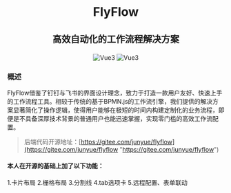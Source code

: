 # <p align="center"><strong> FlyFlow </strong></p>
## <p align="center"><strong>高效自动化的工作流程解决方案</strong></p>
<p align="center">
      <img src="https://img.shields.io/badge/Vue-3.4.3-orange" alt="Vue3"/>
    <img src="https://img.shields.io/badge/ElementPlus-2.4.3-orange" alt="Vue3"/>

</p>

### 概述

FlyFlow借鉴了钉钉与飞书的界面设计理念，致力于打造一款用户友好、快速上手的工作流程工具。相较于传统的基于BPMN.js的工作流引擎，我们提供的解决方案显著简化了操作逻辑，使得用户能够在极短的时间内构建定制化的业务流程，即便是不具备深厚技术背景的普通用户也能迅速掌握，实现零门槛的高效工作流配置。

> 后端代码开源地址：[https://gitee.com/junyue/flyflow](https://gitee.com/junyue/flyflow "https://gitee.com/junyue/flyflow")

#### 本人在开源的基础上加了以下功能：
1.卡片布局
2.栅格布局
3.分割线
4.tab选项卡
5.远程配置、表单联动




